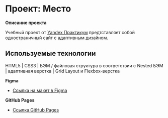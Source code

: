 # Проект: Место

**Описание проекта**

Учебный проект от [Yandex Практикум](https://practicum.yandex.ru/web/) предтставляет собой одностраничный сайт с адаптивным дизайном.

## Используемые технологии
HTML5 | CSS3 | БЭМ / файловая структура в соответствии с Nested БЭМ | адаптивная верстка | Grid Layout и Flexbox-верстка

**Figma**

* [Ссылка на макет в Figma](https://www.figma.com/file/2cn9N9jSkmxD84oJik7xL7/JavaScript.-Sprint-4?node-id=0%3A1)

**GitHub Pages**

* [Ссылка GitHub Pages]()